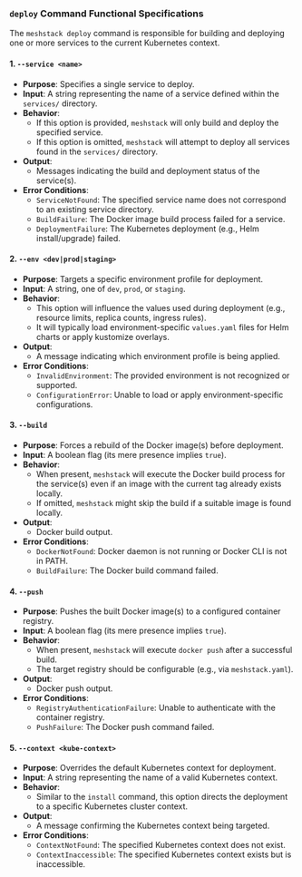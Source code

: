 ### `deploy` Command Functional Specifications

The `meshstack deploy` command is responsible for building and deploying one or more services to the current Kubernetes context.

#### 1. `--service <name>`

*   **Purpose**: Specifies a single service to deploy.
*   **Input**: A string representing the name of a service defined within the `services/` directory.
*   **Behavior**:
    *   If this option is provided, `meshstack` will only build and deploy the specified service.
    *   If this option is omitted, `meshstack` will attempt to deploy all services found in the `services/` directory.
*   **Output**:
    *   Messages indicating the build and deployment status of the service(s).
*   **Error Conditions**:
    *   `ServiceNotFound`: The specified service name does not correspond to an existing service directory.
    *   `BuildFailure`: The Docker image build process failed for a service.
    *   `DeploymentFailure`: The Kubernetes deployment (e.g., Helm install/upgrade) failed.

#### 2. `--env <dev|prod|staging>`

*   **Purpose**: Targets a specific environment profile for deployment.
*   **Input**: A string, one of `dev`, `prod`, or `staging`.
*   **Behavior**:
    *   This option will influence the values used during deployment (e.g., resource limits, replica counts, ingress rules).
    *   It will typically load environment-specific `values.yaml` files for Helm charts or apply kustomize overlays.
*   **Output**:
    *   A message indicating which environment profile is being applied.
*   **Error Conditions**:
    *   `InvalidEnvironment`: The provided environment is not recognized or supported.
    *   `ConfigurationError`: Unable to load or apply environment-specific configurations.

#### 3. `--build`

*   **Purpose**: Forces a rebuild of the Docker image(s) before deployment.
*   **Input**: A boolean flag (its mere presence implies `true`).
*   **Behavior**:
    *   When present, `meshstack` will execute the Docker build process for the service(s) even if an image with the current tag already exists locally.
    *   If omitted, `meshstack` might skip the build if a suitable image is found locally.
*   **Output**:
    *   Docker build output.
*   **Error Conditions**:
    *   `DockerNotFound`: Docker daemon is not running or Docker CLI is not in PATH.
    *   `BuildFailure`: The Docker build command failed.

#### 4. `--push`

*   **Purpose**: Pushes the built Docker image(s) to a configured container registry.
*   **Input**: A boolean flag (its mere presence implies `true`).
*   **Behavior**:
    *   When present, `meshstack` will execute `docker push` after a successful build.
    *   The target registry should be configurable (e.g., via `meshstack.yaml`).
*   **Output**:
    *   Docker push output.
*   **Error Conditions**:
    *   `RegistryAuthenticationFailure`: Unable to authenticate with the container registry.
    *   `PushFailure`: The Docker push command failed.

#### 5. `--context <kube-context>`

*   **Purpose**: Overrides the default Kubernetes context for deployment.
*   **Input**: A string representing the name of a valid Kubernetes context.
*   **Behavior**:
    *   Similar to the `install` command, this option directs the deployment to a specific Kubernetes cluster context.
*   **Output**:
    *   A message confirming the Kubernetes context being targeted.
*   **Error Conditions**:
    *   `ContextNotFound`: The specified Kubernetes context does not exist.
    *   `ContextInaccessible`: The specified Kubernetes context exists but is inaccessible.
